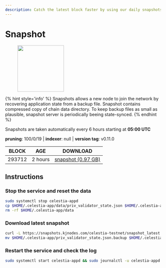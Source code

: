 ```yaml
---
description: Catch the latest block faster by using our daily snapshots.
---
```


# Snapshot

<figure><img src="https://raw.githubusercontent.com/kj89/testnet_manuals/main/pingpub/logos/celestia.png" width="150" alt=""><figcaption></figcaption></figure>

{% hint style='info' %}
Snapshots allows a new node to join the network by recovering application state from a backup file. 
Snapshot contains compressed copy of chain data directory. To keep backup files as small as plausible, 
snapshot server is periodically beeing state-synced.
{% endhint %}

Snapshots are taken automatically every 6 hours starting at **05:00 UTC**

**pruning**: 100/0/19 | **indexer**: null | **version tag**: v0.11.0

| BLOCK             | AGE             | DOWNLOAD                                                                                            |
| ----------------- | --------------- | --------------------------------------------------------------------------------------------------- |
| 293712 | 2 hours | [snapshot (0.97 GB)](https://snapshots.kjnodes.com/celestia-testnet/snapshot\_latest.tar.lz4) |

## Instructions

### Stop the service and reset the data

```bash
sudo systemctl stop celestia-appd
cp $HOME/.celestia-app/data/priv_validator_state.json $HOME/.celestia-app/priv_validator_state.json.backup
rm -rf $HOME/.celestia-app/data
```

### Download latest snapshot

```bash
curl -L https://snapshots.kjnodes.com/celestia-testnet/snapshot_latest.tar.lz4 | tar -Ilz4 -xf - -C $HOME/.celestia-app
mv $HOME/.celestia-app/priv_validator_state.json.backup $HOME/.celestia-app/data/priv_validator_state.json
```

### Restart the service and check the log

```bash
sudo systemctl start celestia-appd && sudo journalctl -u celestia-appd -f --no-hostname -o cat
```
